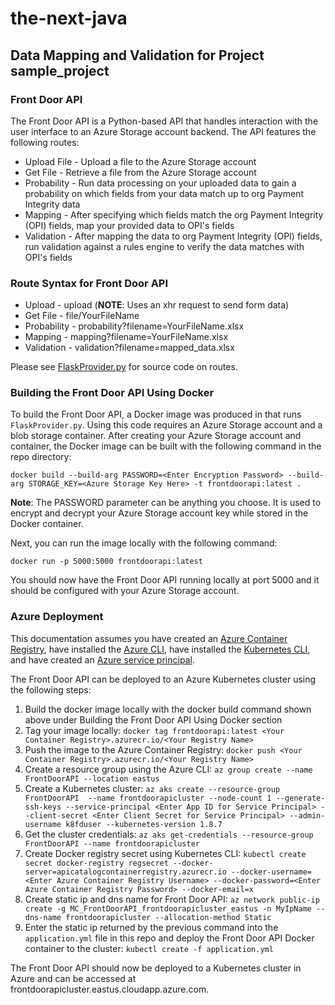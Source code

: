 # the-next-java
## Data Mapping and Validation for Project sample_project

### Front Door API

The Front Door API is a Python-based API that handles interaction with the user interface to an Azure Storage account backend. The API features the following routes:

* Upload File - Upload a file to the Azure Storage account
* Get File - Retrieve a file from the Azure Storage account
* Probability - Run data processing on your uploaded data to gain a probability on which fields from your data match up to org Payment Integrity data
* Mapping - After specifying which fields match the org Payment Integrity (OPI) fields, map your provided data to OPI's fields
* Validation -  After mapping the data to org Payment Integrity (OPI) fields, run validation against a rules engine to verify the data matches with OPI's fields

### Route Syntax for Front Door API

* Upload - upload (**NOTE**: Uses an xhr request to send form data)
* Get File - file/YourFileName
* Probability - probability?filename=YourFileName.xlsx
* Mapping - mapping?filename=YourFileName.xlsx
* Validation - validation?filename=mapped_data.xlsx

Please see [FlaskProvider.py](https://github.com/project-sample_project/the-next-java/blob/dev/FlaskProvider.py) for source code on routes.

### Building the Front Door API Using Docker

To build the Front Door API, a Docker image was produced in that runs `FlaskProvider.py`. Using this code requires an Azure Storage account and a blob storage container. After creating your Azure Storage account and container, the Docker image can be built with the following command in the repo directory:

`docker build --build-arg PASSWORD=<Enter Encryption Password> --build-arg STORAGE_KEY=<Azure Storage Key Here> -t frontdoorapi:latest .`

**Note**: The PASSWORD parameter can be anything you choose. It is used to encrypt and decrypt your Azure Storage account key while stored in the Docker container.

Next, you can run the image locally with the following command:

`docker run -p 5000:5000 frontdoorapi:latest`

You should now have the Front Door API running locally at port 5000 and it should be configured with your Azure Storage account.

### Azure Deployment

This documentation assumes you have created an [Azure Container Registry](https://azure.microsoft.com/en-us/services/container-registry/), have installed the [Azure CLI](https://docs.microsoft.com/en-us/cli/azure/install-azure-cli?view=azure-cli-latest), have installed the [Kubernetes CLI](https://kubernetes.io/docs/tasks/tools/install-kubectl/), and have created an [Azure service principal](https://docs.microsoft.com/en-us/azure/azure-resource-manager/resource-group-create-service-principal-portal).

The Front Door API can be deployed to an Azure Kubernetes cluster using the following steps:

1. Build the docker image locally with the docker build command shown above under Building the Front Door API Using Docker section
2. Tag your image locally:
  `docker tag frontdoorapi:latest <Your Container Registry>.azurecr.io/<Your Registry Name>`
3. Push the image to the Azure Container Registry:
  `docker push <Your Container Registry>.azurecr.io/<Your Registry Name>`
4. Create a resource group using the Azure CLI:
  `az group create --name FrontDoorAPI --location eastus`
5. Create a Kubernetes cluster:
  `az aks create --resource-group FrontDoorAPI  --name frontdoorapicluster --node-count 1 --generate-ssh-keys --service-principal <Enter App ID for Service Principal> --client-secret <Enter Client Secret for Service Principal> --admin-username k8fduser --kubernetes-version 1.8.7`
6. Get the cluster credentials:
  `az aks get-credentials --resource-group FrontDoorAPI --name frontdoorapicluster`
7. Create Docker registry secret using Kubernetes CLI:
  `kubectl create secret docker-registry regsecret --docker-server=apicatalogcontainerregistry.azurecr.io --docker-username=<Enter Azure Container Registry Username> --docker-password=<Enter Azure Container Registry Password> --docker-email=x`
8. Create static ip and dns name for Front Door API:
  `az network public-ip create -g MC_FrontDoorAPI_frontdoorapicluster_eastus -n MyIpName --dns-name frontdoorapicluster --allocation-method Static`
9. Enter the static ip returned by the previous command into the `application.yml` file in this repo and deploy the Front Door API Docker container to the cluster:
  `kubectl create -f application.yml`

The Front Door API should now be deployed to a Kubernetes cluster in Azure and can be accessed at frontdoorapicluster.eastus.cloudapp.azure.com.
